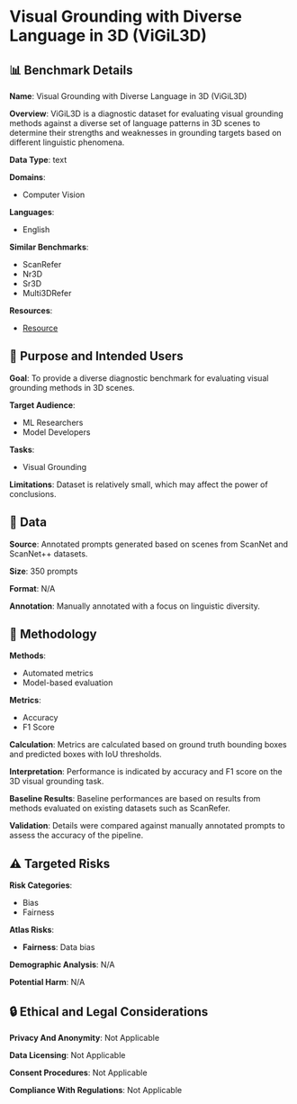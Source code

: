 # Visual Grounding with Diverse Language in 3D (ViGiL3D)

## 📊 Benchmark Details

**Name**: Visual Grounding with Diverse Language in 3D (ViGiL3D)

**Overview**: ViGiL3D is a diagnostic dataset for evaluating visual grounding methods against a diverse set of language patterns in 3D scenes to determine their strengths and weaknesses in grounding targets based on different linguistic phenomena.

**Data Type**: text

**Domains**:
- Computer Vision

**Languages**:
- English

**Similar Benchmarks**:
- ScanRefer
- Nr3D
- Sr3D
- Multi3DRefer

**Resources**:
- [Resource](https://3dlg-hcvc.github.io/vigil3d/)

## 🎯 Purpose and Intended Users

**Goal**: To provide a diverse diagnostic benchmark for evaluating visual grounding methods in 3D scenes.

**Target Audience**:
- ML Researchers
- Model Developers

**Tasks**:
- Visual Grounding

**Limitations**: Dataset is relatively small, which may affect the power of conclusions.

## 💾 Data

**Source**: Annotated prompts generated based on scenes from ScanNet and ScanNet++ datasets.

**Size**: 350 prompts

**Format**: N/A

**Annotation**: Manually annotated with a focus on linguistic diversity.

## 🔬 Methodology

**Methods**:
- Automated metrics
- Model-based evaluation

**Metrics**:
- Accuracy
- F1 Score

**Calculation**: Metrics are calculated based on ground truth bounding boxes and predicted boxes with IoU thresholds.

**Interpretation**: Performance is indicated by accuracy and F1 score on the 3D visual grounding task.

**Baseline Results**: Baseline performances are based on results from methods evaluated on existing datasets such as ScanRefer.

**Validation**: Details were compared against manually annotated prompts to assess the accuracy of the pipeline.

## ⚠️ Targeted Risks

**Risk Categories**:
- Bias
- Fairness

**Atlas Risks**:
- **Fairness**: Data bias

**Demographic Analysis**: N/A

**Potential Harm**: N/A

## 🔒 Ethical and Legal Considerations

**Privacy And Anonymity**: Not Applicable

**Data Licensing**: Not Applicable

**Consent Procedures**: Not Applicable

**Compliance With Regulations**: Not Applicable
